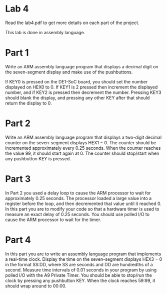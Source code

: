 # **Lab 4**

Read the lab4.pdf to get more details on each part of the project.

This lab is done in assembly language.

# **Part 1**

Write an ARM assembly language program that displays a decimal digit on the seven-segment display and make use of the pushbuttons.

If KEY0 is pressed on the DE1-SoC board, you should set the number displayed on HEX0 to 0. If KEY1 is 2 
pressed then increment the displayed number, and if KEY2 is pressed then decrement the number. Pressing
KEY3 should blank the display, and pressing any other KEY after that should return the display to 0.

# **Part 2**

Write an ARM assembly language program that displays a two-digit decimal counter on the seven-segment
displays HEX1 − 0. The counter should be incremented approximately every 0.25 seconds. When the
counter reaches the value 99, it should start again at 0. The counter should stop/start when any pushbutton
KEY is pressed.

# **Part 3**

In Part 2 you used a delay loop to cause the ARM processor to wait for approximately 0.25 seconds.
The processor loaded a large value into a register before the loop, and then decremented that value until it
reached 0. In this part you are to modify your code so that a hardware timer is used to measure an exact
delay of 0.25 seconds. You should use polled I/O to cause the ARM processor to wait for the timer.

# **Part 4**

In this part you are to write an assembly language program that implements a real-time clock. Display
the time on the seven-segment displays HEX3 − 0 in the format SS:DD, where SS are seconds and DD are
hundredths of a second. Measure time intervals of 0.01 seconds in your program by using polled I/O with
the A9 Private Timer. You should be able to stop/run the clock by pressing any pushbutton KEY. When the
clock reaches 59:99, it should wrap around to 00:00.
